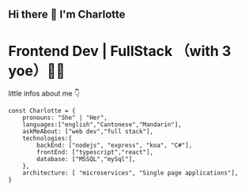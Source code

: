 ## Hi there 👋 I'm Charlotte

# Frontend Dev | FullStack （with 3 yoe）👨‍💻


little infos about me 👇

```
const Charlotte = {
    pronouns: "She" | "Her",
    languages:["english","Cantonese","Mandarin"],
    askMeAbout: ["web dev","full stack"],
    technologies:{
        backEnd: ["nodejs", "express", "koa", "C#"],
        frontEnd: ["typescript","react"],
        database: ["MSSQL","mySql"],
    },
    architecture: [ "microservices", "Single page applications"],
}
```
<!--
**archarlotte/archarlotte** is a ✨ _special_ ✨ repository because its `README.md` (this file) appears on your GitHub profile.

Here are some ideas to get you started:

- 🔭 I’m currently working on ...
- 🌱 I’m currently learning ...
- 👯 I’m looking to collaborate on ...
- 🤔 I’m looking for help with ...
- 💬 Ask me about ...
- 📫 How to reach me: ...
- 😄 Pronouns: ...
- ⚡ Fun fact: ...
-->
